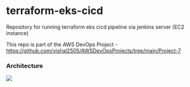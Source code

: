 # terraform-eks-cicd
Repository for running terraform eks cicd pipeline via jenkins server (EC2 instance)

This repo is part of the AWS DevOps Project -
https://github.com/vishal2505/AWSDevOpsProjects/tree/main/Project-7

### Architecture

![](https://github.com/vishal2505/terraform-eks-cicd/blob/main/architecture/eks_cluster.gif)
